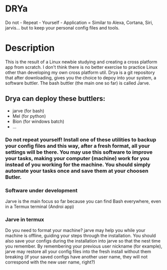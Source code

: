 # DRYa
Do not - Repeat - Yourself - Application = Similar to Alexa, Cortana, Siri, jarvis... but to keep your personal config files and tools.

# Description
This is the result of a Linux newbie studying and creating a cross platform app from scratch. I don't think there is no better exercise to practice Linux other than developing my own cross platform util. Drya is a git repository that after downloading, gives you the choice to depoy into your system, a software buttler. The bash buttler (the main one so far) is called Jarve.

## Drya can deploy these buttlers:
+ jarve (for bash)
+ Mel (for python)
+ Bion (for windows batch)
+ ... 

### Do not repeat yourself!  Install one of these utilities to backup your config files and this way, after a fresh format, all your settings will be there. You may use this software to improve your tasks, making your computer (machine) work for you instead of you working for the machine. You should simply automate your tasks once and save them at your choosen Butler.

### Software under development
Jarve is the main focus so far because you can find Bash everywhere, even in a Termux terminal (Androi app)

### Jarve in termux
Do you need to format your machine? jarve may help you while your machine is offline, guiding your steps through the installation. You should also save your configs during the installation into jarve so that the nest time you remember. By remembering your previous user nickname (for example), jarve may restore all your config files into the fresh install without them breaking (if your saved configs have another user name, they will not correspond with the new user name, right?)
